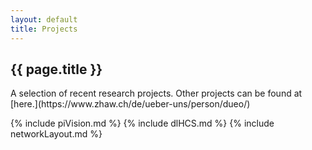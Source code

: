 ```yaml
---
layout: default
title: Projects
---
```

<h2>{{ page.title }}</h2>
A selection of recent research projects. Other projects can be found at [here.](https://www.zhaw.ch/de/ueber-uns/person/dueo/)


{% include piVision.md %}
{% include dlHCS.md %}
{% include networkLayout.md %}